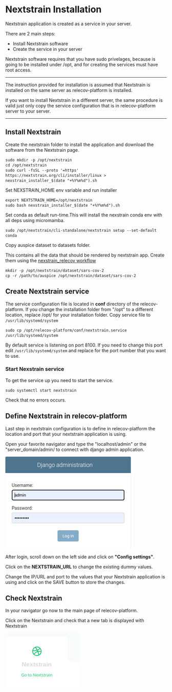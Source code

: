 # Nextstrain Installation

Nextstrain application is created as a service in your server. 

There are 2 main steps:
- Install Nextstrain software
- Create the service in your server

Nextstrain software requires that you have sudo privelages, because is going to 
be installed under /opt, and for creating the services must have root access.

---
The instruction provided for installation is assumed that Nextstrain is installed 
on the same server as relecov-platform is installed. 

If you want to install Nextstrain in a different server, the same procedure is valid 
just only copy the service configuration that is in relecov-platform server to
your server.

---

## Install Nextstrain


Create the nextstrain folder to install the application and download the software
from the Nextstrain page.
```
sudo mkdir -p /opt/nextstrain
cd /opt/nextstrain
sudo curl -fsSL --proto '=https' https://nextstrain.org/cli/installer/linux > nexstrain_installer_$(date "+%Y%m%d").sh
```
Set NEXSTRAIN_HOME env variable and run installer
```
export NEXTSTRAIN_HOME=/opt/nextstrain
sudo bash nexstrain_installer_$(date "+%Y%m%d").sh
```

Set conda as default run-time.This will install the nexstrain conda env with all deps using micromamba.
```
sudo /opt/nextstrain/cli-standalone/nextstrain setup --set-default conda
```

Copy auspice dataset to datasets folder. 

This contains all the data that should be rendered by nextstrain app. Create them using the [nexstrain_relecov workflow](https://github.com/BU-ISCIII/nexstrain_relecov)
```
mkdir -p /opt/nextstrain/dataset/sars-cov-2
cp -r /path/to/auspice /opt/nextstrain/dataset/sars-cov-2
```

## Create Nextstrain service

The service configuration file is located in **conf** directory of the relecov-platform.
If you change the installation folder from "/opt" to a different location, replace 
/opt/ for your installation folder.
Copy service file to `/usr/lib/systemd/system`
```
sudo cp /opt/relecov-platform/conf/nextstrain.service /usr/lib/systemd/system
```
By default service is listening on port 8100. If you need to change this port 
edit `/usr/lib/systemd/system` and replace for the port number that you want to use.

### Start Nexstrain service
To get the service up you need to start the service.

```
sudo systemctl start nextstrain

```

Check that no errors occurs.

## Define Nextstrain in relecov-platform

Last step in nextstrain configuration is to define in relecov-platform the 
location and port that your nextstrain application is using.

Open your favorite navigator and type the "localhost/admin" or the "server_domain/admin/ 
to connect with django admin application.

![admin-login](img/admin_login.png)

After login, scroll down on the left side and click on **"Config settings"**.

Click on the **NEXTSTRAIN_URL** to change the existing dummy values.

Change the IP/URL and port to the values that your Nextstrain application is using and
click on the SAVE button to store the changes.

## Check Nextstrain 

In your navigator go now to the main page of relecov-platform.

Click on the Nextstrain and check that a new tab is displayed with Nextstrain

![nextstrain_box](img/nextstrain_box.png)
